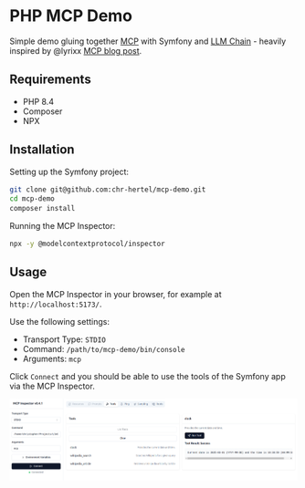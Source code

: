 # PHP MCP Demo

Simple demo gluing together [MCP](https://modelcontextprotocol.io/) with Symfony and [LLM Chain](https://github.com/php-llm/llm-chain) - heavily inspired by @lyrixx [MCP blog post](https://jolicode.com/blog/mcp-the-open-protocol-that-turns-llm-chatbots-into-intelligent-agents).

## Requirements

* PHP 8.4
* Composer
* NPX

## Installation

Setting up the Symfony project:

```bash
git clone git@github.com:chr-hertel/mcp-demo.git
cd mcp-demo
composer install
```

Running the MCP Inspector:

```bash
npx -y @modelcontextprotocol/inspector
```

## Usage

Open the MCP Inspector in your browser, for example at `http://localhost:5173/`.

Use the following settings:
* Transport Type: `STDIO`
* Command: `/path/to/mcp-demo/bin/console`
* Arguments: `mcp`

Click `Connect` and you should be able to use the tools of the Symfony app via the MCP Inspector.

![demo.png](demo.png)
